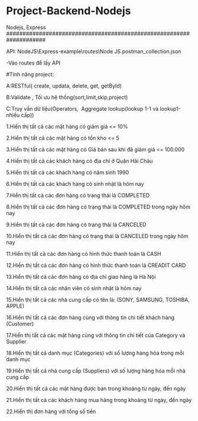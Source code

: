 # Project-Backend-Nodejs
Nodejs, Express
####################################################################

API:   NodeJS\Express-example\routes\Node JS.postman_collection.json

-Vào routes để lấy API

#Tính năng project:

A:RESTful( create, updata, delete, get, getById)

B:Validate , Tối ưu hệ thống(sort,limit,skip,project) 

C:Truy vấn dữ liệu(Operators,  Aggregate lookup(lookup 1-1 và lookup1-nhiều cấp))

1.Hiển thị tất cả các mặt hàng có giảm giá <= 10%

2.Hiển thị tất cả các mặt hàng có tồn kho <= 5 

3.Hiển thị tất cả các mặt hàng có Giá bán sau khi đã giảm giá <= 100.000

4.Hiển thị tất cả các khách hàng có địa chỉ ở Quận Hải Châu

5.Hiển thị tất cả các khách hàng có năm sinh 1990 

6.Hiển thị tất cả các khách hàng có sinh nhật là hôm nay

7.Hiển thị tất cả các đơn hàng có trạng thái là COMPLETED

8.Hiển thị tất cả các đơn hàng có trạng thái là COMPLETED trong ngày hôm nay

9.Hiển thị tất cả các đơn hàng có trạng thái là CANCELED

10.Hiển thị tất cả các đơn hàng có trạng thái là CANCELED trong ngày hôm nay

11.Hiển thị tất cả các đơn hàng có hình thức thanh toán là CASH

12.Hiển thị tất cả các đơn hàng có hình thức thanh toán là CREADIT CARD

13.Hiển thị tất cả các đơn hàng có địa chỉ giao hàng là Hà Nội

14.Hiển thị tất cả các nhân viên có sinh nhật là hôm nay

15.Hiển thị tất cả các nhà cung cấp có tên là: (SONY, SAMSUNG, TOSHIBA, APPLE)

16.Hiển thị tất cả các đơn hàng cùng với thông tin chi tiết khách hàng (Customer)

17.Hiển thị tất cả các mặt hàng cùng với thông tin chi tiết của Category và Supplier

18.Hiển thị tất cả danh mục (Categories) với số lượng hàng hóa trong mỗi danh mục 

19.Hiển thị tất cả nhà cung cấp (Suppliers) với số lượng hàng hóa mỗi nhà cung cấp

20.Hiển thị tất cả các mặt hàng được bán trong khoảng từ ngày, đến ngày

21.Hiển thị tất cả các khách hàng mua hàng trong khoảng từ ngày, đến ngày

22.Hiển thị đơn hàng với tổng số tiền
